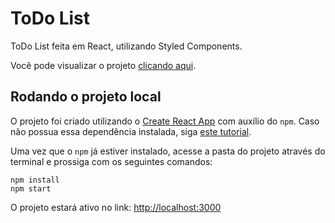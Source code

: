# ToDo List

ToDo List feita em React, utilizando Styled Components.

Você pode visualizar o projeto [clicando aqui](https://camilaneiva.github.io/todolist-react).

## Rodando o projeto local

O projeto foi criado utilizando o [Create React App](https://create-react-app.dev/) com auxílio do `npm`. Caso não possua essa dependência instalada, siga [este tutorial](https://github.com/npm/cli).

Uma vez que o `npm` já estiver instalado, acesse a pasta do projeto através do terminal e prossiga com os seguintes comandos: 
```
npm install
npm start 
```

O projeto estará ativo no link: [http://localhost:3000](http://localhost:3000)

